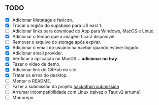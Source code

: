 ## TODO

- [x] Adicionar Metatags e favicon.
- [x] Trocar a região do supabase para US east 1.
- [ ] Adicionar links para download do App para Windows, MacOS e Linux.
- [x] Adicionar o tempo que a imagem ficará disponível.
- [ ] Remover o arquivo do storage após expirar.
- [x] Adicionar o email do usuário na navbar quando estiver logado.
- [x] Adicionar email provider.
- [x] Verificar a aplicação no MacOS + **adicionar no tray**.
- [x] Fazer o vídeo de demo.
- [x] Adicionar link do GitHub no site.
- [x] Tratar os erros do desktop.
- [ ] Montar o README.
- [ ] Fazer a submissão do projeto [hackathon submission](https://www.madewithsupabase.com/hackathons/open-source-2024)
- [ ] Arrumar incompatibilidade com Linux (talvez o Tauriv2 arrume)
- [ ] Monorepo